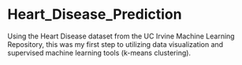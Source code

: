 # Heart_Disease_Prediction
Using the Heart Disease dataset from the UC Irvine Machine Learning Repository, this was my first step to utilizing data visualization and supervised machine learning tools (k-means clustering). 
